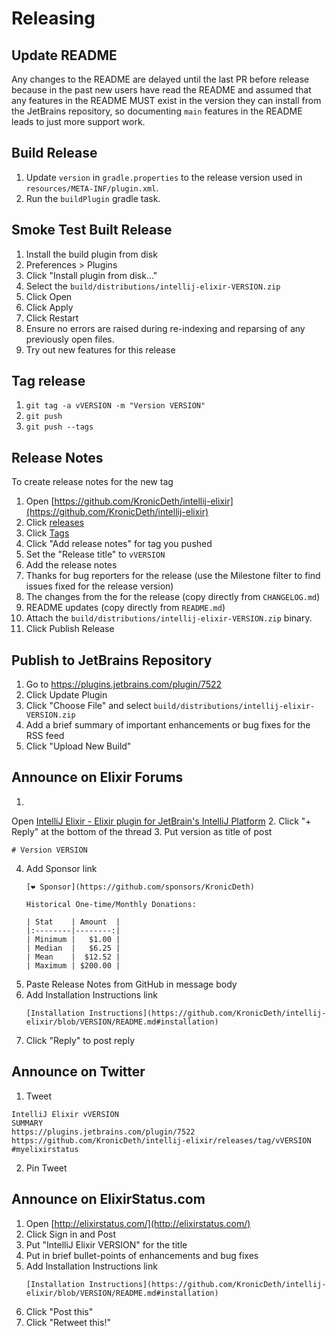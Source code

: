 # Releasing

## Update README

Any changes to the README are delayed until the last PR before release because in the past new users have read the
README and assumed that any features in the README MUST exist in the version they can install from the JetBrains
repository, so documenting `main` features in the README leads to just more support work.

## Build Release

1. Update `version` in `gradle.properties` to the release version used in `resources/META-INF/plugin.xml`.
2. Run the `buildPlugin` gradle task.

## Smoke Test Built Release

1. Install the build plugin from disk
  1. Preferences > Plugins
  2. Click "Install plugin from disk..."
  3. Select the `build/distributions/intellij-elixir-VERSION.zip`
  4. Click Open
  5. Click Apply
  6. Click Restart
3. Ensure no errors are raised during re-indexing and reparsing of any previously open files.
4. Try out new features for this release

## Tag release

1. `git tag -a vVERSION -m "Version VERSION"`
2. `git push`
3. `git push --tags`

## Release Notes

To create release notes for the new tag

1. Open [https://github.com/KronicDeth/intellij-elixir](https://github.com/KronicDeth/intellij-elixir)
2. Click [releases](https://github.com/KronicDeth/intellij-elixir/releases)
3. Click [Tags](https://github.com/KronicDeth/intellij-elixir/tags)
4. Click "Add release notes" for tag you pushed
5. Set the "Release title" to `vVERSION`
6. Add the release notes
1. Thanks for bug reporters for the release (use the Milestone filter to find issues fixed for the release version)
2. The changes from the for the release (copy directly from `CHANGELOG.md`)
3. README updates (copy directly from `README.md`)
7. Attach the `build/distributions/intellij-elixir-VERSION.zip` binary.
8. Click Publish Release

## Publish to JetBrains Repository

1. Go to https://plugins.jetbrains.com/plugin/7522
2. Click Update Plugin
3. Click "Choose File" and select `build/distributions/intellij-elixir-VERSION.zip`
4. Add a brief summary of important enhancements or bug fixes for the RSS feed
5. Click "Upload New Build"

## Announce on Elixir Forums

1.
Open [IntelliJ Elixir - Elixir plugin for JetBrain's IntelliJ Platform](https://elixirforum.com/t/intellij-elixir-elixir-plugin-for-jetbrains-intellij-platform/1697)
2. Click "+ Reply" at the bottom of the thread
3. Put version as title of post
   ```
   # Version VERSION
   ```
4. Add Sponsor link
   ```
   [❤️ Sponsor](https://github.com/sponsors/KronicDeth)
   
   Historical One-time/Monthly Donations:
   
   | Stat    | Amount  |
   |:--------|--------:|
   | Minimum |   $1.00 |
   | Median  |   $6.25 |
   | Mean    |  $12.52 |
   | Maximum | $200.00 |
   ```
5. Paste Release Notes from GitHub in message body
6. Add Installation Instructions link
   ```
   [Installation Instructions](https://github.com/KronicDeth/intellij-elixir/blob/VERSION/README.md#installation)
   ```
7. Click "Reply" to post reply

## Announce on Twitter

1. Tweet

  ```
  IntelliJ Elixir vVERSION
  SUMMARY
  https://plugins.jetbrains.com/plugin/7522
  https://github.com/KronicDeth/intellij-elixir/releases/tag/vVERSION
  #myelixirstatus
  ```

2. Pin Tweet

## Announce on ElixirStatus.com

1. Open [http://elixirstatus.com/](http://elixirstatus.com/)
2. Click Sign in and Post
3. Put "IntelliJ Elixir VERSION" for the title
4. Put in brief bullet-points of enhancements and bug fixes
5. Add Installation Instructions link
   ```
   [Installation Instructions](https://github.com/KronicDeth/intellij-elixir/blob/VERSION/README.md#installation)
   ```
6. Click "Post this"
7. Click "Retweet this!"
